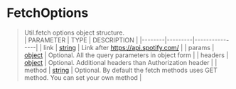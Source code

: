 # FetchOptions
> Util.fetch options object structure.<br>
> | PARAMETER   | TYPE    | DESCRIPTION    |
> |--------|---------|----------------|
> | link | [string](https://developer.mozilla.org/en-US/docs/Web/JavaScript/Reference/Global_Objects/string) | Link after https://api.spotify.com/ |
> | params | [object](https://developer.mozilla.org/en-US/docs/Web/JavaScript/Reference/Global_Objects/object) | <font style="opacity: 07;">Optional. </font>All the query parameters in object form |
> | headers | [object](https://developer.mozilla.org/en-US/docs/Web/JavaScript/Reference/Global_Objects/object) | <font style="opacity: 07;">Optional. </font>Additional headers than Authorization header |
> | method | [string](https://developer.mozilla.org/en-US/docs/Web/JavaScript/Reference/Global_Objects/string) | <font style="opacity: 07;">Optional. </font>By default the fetch methods uses GET method. You can set your own method |